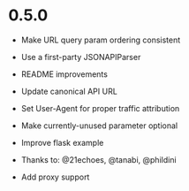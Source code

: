 # 0.5.0

* Make URL query param ordering consistent
* Use a first-party JSONAPIParser
* README improvements
* Update canonical API URL
* Set User-Agent for proper traffic attribution
* Make currently-unused parameter optional
* Improve flask example
* Thanks to: @21echoes, @tanabi, @phildini

* Add proxy support